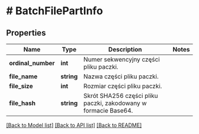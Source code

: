 # # BatchFilePartInfo

## Properties

Name | Type | Description | Notes
------------ | ------------- | ------------- | -------------
**ordinal_number** | **int** | Numer sekwencyjny części pliku paczki. |
**file_name** | **string** | Nazwa części pliku paczki. |
**file_size** | **int** | Rozmiar części pliku paczki. |
**file_hash** | **string** | Skrót SHA256 części pliku paczki, zakodowany w formacie Base64. |

[[Back to Model list]](../../README.md#models) [[Back to API list]](../../README.md#endpoints) [[Back to README]](../../README.md)
